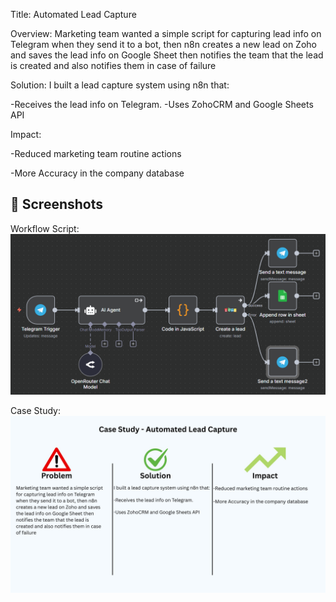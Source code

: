 Title: Automated Lead Capture

Overview:
Marketing team wanted a simple script for capturing lead info on Telegram when they send it to a bot, then n8n creates a new lead on Zoho and saves the lead info on Google Sheet then notifies the team that the lead is created and also notifies them in case of failure

Solution:
I built a lead capture system using n8n that:

-Receives the lead info on Telegram.
-Uses ZohoCRM and Google Sheets API

Impact:

-Reduced marketing team routine actions

-More Accuracy in the company database

## 📸 Screenshots

Workflow Script:
![Workflow Script](./screenshots/leadsys.png)

Case Study:
![Case Study](./screenshots/leadsys1.jpg)
